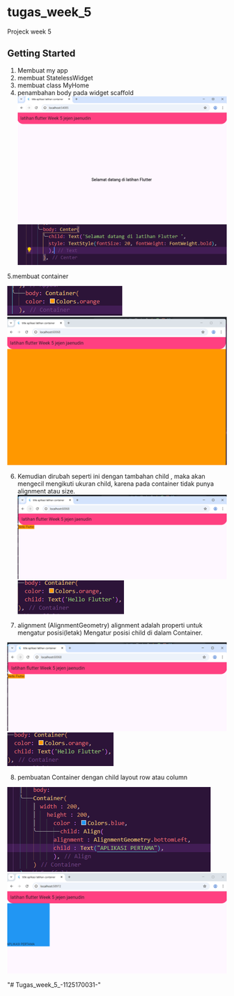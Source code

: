 # tugas_week_5

Projeck week 5
## Getting Started
1. Membuat my app
2. membuat StatelessWidget
3. membuat class MyHome
4. penambahan body pada widget scaffold
![Screenshoot tugas kamera](images/body.png)
![Screenshoot tugas kamera](images/bodycode.png)

5.membuat container

![Screenshoot tugas kamera](images/container.png)
![Screenshoot tugas kamera](images/containercode.png)

6. Kemudian dirubah seperti ini dengan tambahan child , maka akan mengecil
mengikuti ukuran child, karena pada container tidak punya alignment atau
size.
![Screenshoot tugas kamera](images/child.png)
![Screenshoot tugas kamera](images/childcode.png)

7. alignment (AlignmentGeometry)
alignment adalah properti untuk mengatur posisi(letak)
Mengatur posisi child di dalam Container.

![Screenshoot tugas kamera](images/child.png)
![Screenshoot tugas kamera](images/childcode.png)

8. pembuatan Container dengan child layout row atau column

![Screenshoot tugas kamera](images/roworcolumn.png)
![Screenshoot tugas kamera](images/roworcolumncode.png)

"# Tugas_week_5_-1125170031-" 
